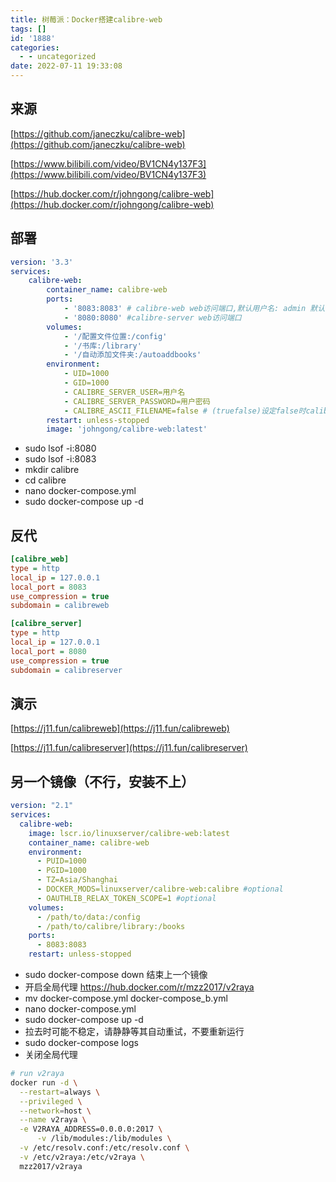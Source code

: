 ```yaml
---
title: 树莓派：Docker搭建calibre-web
tags: []
id: '1888'
categories:
  - - uncategorized
date: 2022-07-11 19:33:08
---
```


## 来源

[https://github.com/janeczku/calibre-web](https://github.com/janeczku/calibre-web)

[https://www.bilibili.com/video/BV1CN4y137F3](https://www.bilibili.com/video/BV1CN4y137F3)

[https://hub.docker.com/r/johngong/calibre-web](https://hub.docker.com/r/johngong/calibre-web)

## 部署

```yml
version: '3.3'
services:
    calibre-web:
        container_name: calibre-web
        ports:
            - '8083:8083' # calibre-web web访问端口,默认用户名: admin 默认密码: admin123
            - '8080:8080' #calibre-server web访问端口
        volumes:
            - '/配置文件位置:/config'
            - '/书库:/library'
            - '/自动添加文件夹:/autoaddbooks'
        environment:
            - UID=1000
            - GID=1000
            - CALIBRE_SERVER_USER=用户名
            - CALIBRE_SERVER_PASSWORD=用户密码
            - CALIBRE_ASCII_FILENAME=false # (truefalse)设定false时calibre支持中文目录
        restart: unless-stopped
        image: 'johngong/calibre-web:latest'
```

*   sudo lsof -i:8080
*   sudo lsof -i:8083
*   mkdir calibre
*   cd calibre
*   nano docker-compose.yml
*   sudo docker-compose up -d

## 反代

```ini
[calibre_web]
type = http
local_ip = 127.0.0.1
local_port = 8083
use_compression = true
subdomain = calibreweb

[calibre_server]
type = http
local_ip = 127.0.0.1
local_port = 8080
use_compression = true
subdomain = calibreserver
```

## 演示

[https://j11.fun/calibreweb](https://j11.fun/calibreweb)

[https://j11.fun/calibreserver](https://j11.fun/calibreserver)

## 另一个镜像（不行，安装不上）

```yml
version: "2.1"
services:
  calibre-web:
    image: lscr.io/linuxserver/calibre-web:latest
    container_name: calibre-web
    environment:
      - PUID=1000
      - PGID=1000
      - TZ=Asia/Shanghai
      - DOCKER_MODS=linuxserver/calibre-web:calibre #optional
      - OAUTHLIB_RELAX_TOKEN_SCOPE=1 #optional
    volumes:
      - /path/to/data:/config
      - /path/to/calibre/library:/books
    ports:
      - 8083:8083
    restart: unless-stopped
```

*   sudo docker-compose down 结束上一个镜像
*   开启全局代理 https://hub.docker.com/r/mzz2017/v2raya
*   mv docker-compose.yml docker-compose\_b.yml
*   nano docker-compose.yml
*   sudo docker-compose up -d
*   拉去时可能不稳定，请静静等其自动重试，不要重新运行
*   sudo docker-compose logs
*   关闭全局代理

```sh
# run v2raya
docker run -d \
  --restart=always \
  --privileged \
  --network=host \
  --name v2raya \
  -e V2RAYA_ADDRESS=0.0.0.0:2017 \
      -v /lib/modules:/lib/modules \
  -v /etc/resolv.conf:/etc/resolv.conf \
  -v /etc/v2raya:/etc/v2raya \
  mzz2017/v2raya
```